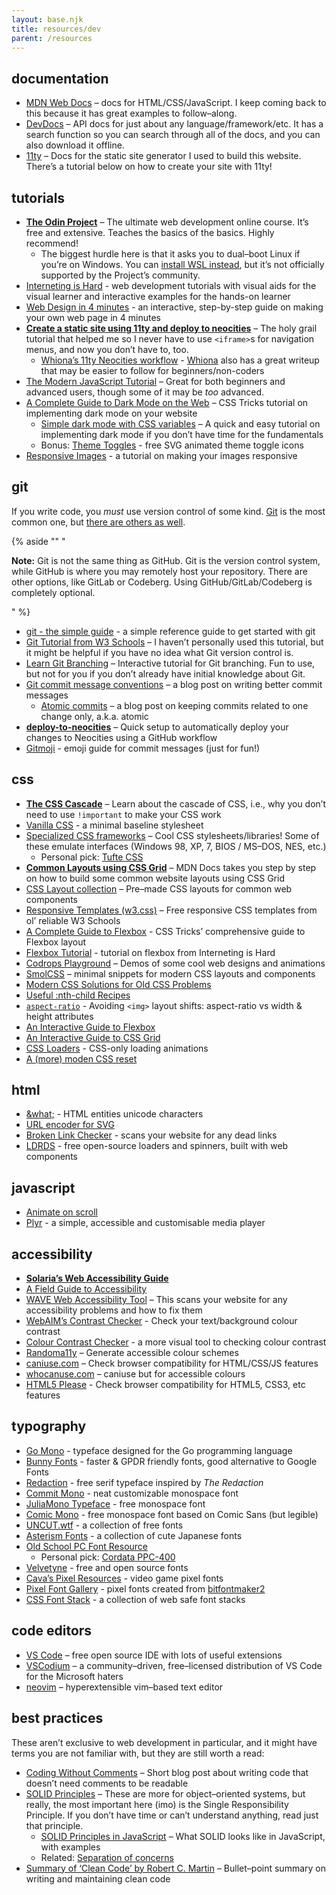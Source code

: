 ```yaml
---
layout: base.njk
title: resources/dev
parent: /resources
---
```


## documentation

- [MDN Web Docs](https://developer.mozilla.org/en-US/) – docs for HTML/CSS/JavaScript. I keep coming back to this because it has great examples to follow–along.
- [DevDocs](https://devdocs.io/) – API docs for just about any language/framework/etc. It has a search function so you can search through all of the docs, and you can also download it offline.
- [11ty](https://www.11ty.dev/docs/) – Docs for the static site generator I used to build this website. There’s a tutorial below on how to create your site with 11ty!

## tutorials

- **[The Odin Project](https://www.theodinproject.com/)** – The ultimate web development online course. It’s free and extensive. Teaches the basics of the basics. Highly recommend!
  - The biggest hurdle here is that it asks you to dual–boot Linux if you’re on Windows. You can [install WSL instead](https://ubuntu.com/tutorials/install-ubuntu-on-wsl2-on-windows-11-with-gui-support#1-overview), but it’s not officially supported by the Project’s community.
- [Interneting is Hard](https://internetingishard.netlify.app/) - web development tutorials with visual aids for the visual learner and interactive examples for the hands-on learner
- [Web Design in 4 minutes](https://jgthms.com/web-design-in-4-minutes/) - an interactive, step-by-step guide on making your own web page in 4 minutes
- **[Create a static site using 11ty and deploy to neocities](https://flamedfury.com/guides/11ty-homepage-neocities/)** – The holy grail tutorial that helped me so I never have to use `<iframe>`s for navigation menus, and now you don’t have to, too.
  - [Whiona’s 11ty Neocities workflow](https://whiona.weblog.lol/2023/10/my-neocities-workflow:-using-eleventy-and-the-cli-to-speed-up-development) - [Whiona](https://whiona.me) also has a great writeup that may be easier to follow for beginners/non-coders
- [The Modern JavaScript Tutorial](https://javascript.info/) – Great for both beginners and advanced users, though some of it may be _too_ advanced.
- [A Complete Guide to Dark Mode on the Web](https://css-tricks.com/a-complete-guide-to-dark-mode-on-the-web) – CSS Tricks tutorial on implementing dark mode on your website
  - [Simple dark mode with CSS variables](https://lukelowrey.com/css-variable-theme-switcher/) – A quick and easy tutorial on implementing dark mode if you don’t have time for the fundamentals
  - Bonus: [Theme Toggles](https://toggles.dev/) - free SVG animated theme toggle icons
- [Responsive Images](https://internetingishard.netlify.app/html-and-css/responsive-images/) - a tutorial on making your images responsive

## git

If you write code, you _must_ use version control of some kind. [Git](https://git-scm.com/) is the most common one, but [there are others as well](https://en.wikipedia.org/wiki/List_of_version-control_software).

{% aside "" "<p><strong>Note:</strong> Git is not the same thing as GitHub. Git is the version control system, while GitHub is where you may remotely host your repository. There are other options, like GitLab or Codeberg. Using GitHub/GitLab/Codeberg is completely optional.</p>" %}

- [git - the simple guide](https://rogerdudler.github.io/git-guide/) - a simple reference guide to get started with git
- [Git Tutorial from W3 Schools](https://www.w3schools.com/git/git_intro.asp?remote=github) – I haven’t personally used this tutorial, but it might be helpful if you have no idea what Git version control is.
- [Learn Git Branching](https://learngitbranching.js.org/) – Interactive tutorial for Git branching. Fun to use, but not for you if you don’t already have initial knowledge about Git.
- [Git commit message conventions](https://cbea.ms/git-commit/#seven-rules) – a blog post on writing better commit messages
  - [Atomic commits](https://www.freshconsulting.com/insights/blog/atomic-commits/) – a blog post on keeping commits related to one change only, a.k.a. atomic
- **[deploy-to-neocities](https://deploy-to-neocities.neocities.org/)** – Quick setup to automatically deploy your changes to Neocities using a GitHub workflow
- [Gitmoji](https://gitmoji.dev/) - emoji guide for commit messages (just for fun!)

## css

- **[The CSS Cascade](https://2019.wattenberger.com/blog/css-cascade)** – Learn about the cascade of CSS, i.e., why you don’t need to use `!important` to make your CSS work
- [Vanilla CSS](https://vanillacss.com/) - a minimal baseline stylesheet
- [Specialized CSS frameworks](https://github.com/troxler/awesome-css-frameworks#specialized) – Cool CSS stylesheets/libraries! Some of these emulate interfaces (Windows 98, XP, 7, BIOS / MS–DOS, NES, etc.)
  - Personal pick: [Tufte CSS](https://edwardtufte.github.io/tufte-css/)
- **[Common Layouts using CSS Grid](https://developer.mozilla.org/en-US/docs/Web/CSS/CSS_Grid_Layout/Realizing_common_layouts_using_CSS_Grid_Layout)** – MDN Docs takes you step by step on how to build some common website layouts using CSS Grid
- [CSS Layout collection](https://phuoc.ng/collection/css-layout/) – Pre–made CSS layouts for common web components
- [Responsive Templates (w3.css)](https://www.w3schools.com/w3css/w3css_templates.asp) – Free responsive CSS templates from ol’ reliable W3 Schools
- [A Complete Guide to Flexbox](https://css-tricks.com/snippets/css/a-guide-to-flexbox/) - CSS Tricks’ comprehensive guide to Flexbox layout
- [Flexbox Tutorial](https://internetingishard.netlify.app/html-and-css/flexbox/) - tutorial on flexbox from Interneting is Hard
- [Codrops Playground](https://tympanus.net/codrops/category/playground/) – Demos of some cool web designs and animations
- [SmolCSS](https://smolcss.dev/) – minimal snippets for modern CSS layouts and components
- [Modern CSS Solutions for Old CSS Problems](https://moderncss.dev/)
- [Useful :nth-child Recipes](https://css-tricks.com/useful-nth-child-recipies/)
- [`aspect-ratio`](https://jakearchibald.com/2022/img-aspect-ratio/) - Avoiding `<img>` layout shifts: aspect-ratio vs width & height attributes
- [An Interactive Guide to Flexbox](https://www.joshwcomeau.com/css/interactive-guide-to-flexbox/)
- [An Interactive Guide to CSS Grid](https://www.joshwcomeau.com/css/interactive-guide-to-grid/)
- [CSS Loaders](https://css-loaders.com/) - CSS-only loading animations
- [A (more) moden CSS reset](https://piccalil.li/blog/a-more-modern-css-reset/)

## html
- [&what;](https://www.amp-what.com/unicode/search/%2F%26%5Cw%2F) - HTML entities unicode characters
- [URL encoder for SVG](https://yoksel.github.io/url-encoder/)
- [Broken Link Checker](https://www.deadlinkchecker.com/website-dead-link-checker.asp) - scans your website for any dead links
- [LDRDS](https://uiball.com/ldrs/) - free open-source loaders and spinners, built with web components

## javascript
- [Animate on scroll](https://michalsnik.github.io/aos/)
- [Plyr](https://plyr.io/#audio) - a simple, accessible and customisable media player

## accessibility

- **[Solaria’s Web Accessibility Guide](https://solaria.neocities.org/accessibility)**
- [A Field Guide to Accessibility](https://theultimatemotherfuckingwebsite.com/)
- [WAVE Web Accessibility Tool](https://wave.webaim.org/) – This scans your website for any accessibility problems and how to fix them
- [WebAIM’s Contrast Checker](https://webaim.org/resources/contrastchecker/) - Check your text/background colour contrast
- [Colour Contrast Checker](https://colourcontrast.cc/) - a more visual tool to checking colour contrast
- [Randoma11y](https://randoma11y.com) – Generate accessible colour schemes
- [caniuse.com](https://caniuse.com/) – Check browser compatibility for HTML/CSS/JS features
- [whocanuse.com](https://www.whocanuse.com/) – caniuse but for accessible colours
- [HTML5 Please](https://html5please.com/) - Check browser compatibility for HTML5, CSS3, etc features

## typography
- [Go Mono](https://go.dev/blog/go-fonts) - typeface designed for the Go programming language
- [Bunny Fonts](https://fonts.bunny.net/) - faster & GPDR friendly fonts, good alternative to Google Fonts
- [Redaction](https://www.redaction.us/) - free serif typeface inspired by *The Redaction*
- [Commit Mono](https://commitmono.com/) - neat customizable monospace font
- [JuliaMono Typeface](https://juliamono.netlify.app/) - free monospace font
- [Comic Mono](https://dtinth.github.io/comic-mono-font/) - free monospace font based on Comic Sans (but legible)
- [UNCUT.wtf](https://uncut.wtf/) - a collection of free fonts
- [Asterism Fonts](https://www.asterism-m.com/font/) - a collection of cute Japanese fonts
- [Old School PC Font Resource](https://int10h.org/oldschool-pc-fonts/fontlist/)
  - Personal pick: [Cordata PPC-400](https://int10h.org/oldschool-pc-fonts/fontlist/font?cordata_ppc-400)
- [Velvetyne](https://velvetyne.fr/) - free and open source fonts
- [Cava’s Pixel Resources](https://caveras.net/) - video game pixel fonts
- [Pixel Font Gallery](https://www.pentacom.jp/pentacom/bitfontmaker2/gallery/) - pixel fonts created from [bitfontmaker2](https://www.pentacom.jp/pentacom/bitfontmaker2/)
- [CSS Font Stack](https://www.cssfontstack.com/) - a collection of web safe font stacks

## code editors

- [VS Code](https://code.visualstudio.com/) – free open source IDE with lots of useful extensions
- [VSCodium](https://vscodium.com/) – a community–driven, free–licensed distribution of VS Code for the Microsoft haters
- [neovim](https://neovim.io/) – hyperextensible vim–based text editor

## best practices

These aren’t exclusive to web development in particular, and it might have terms you are not familiar with, but they are still worth a read:

- [Coding Without Comments](https://blog.codinghorror.com/coding-without-comments/) – Short blog post about writing code that doesn’t need comments to be readable
- [SOLID Principles](https://en.wikipedia.org/wiki/SOLID) – These are more for object–oriented systems, but really, the most important here (imo) is the Single Responsibility Principle. If you don’t have time or can’t understand anything, read just that principle.
  - [SOLID Principles in JavaScript](http://aspiringcraftsman.com/2011/12/08/solid-javascript-single-responsibility-principle/) – What SOLID looks like in JavaScript, with examples
  - Related: [Separation of concerns](https://en.wikipedia.org/wiki/Separation_of_concerns)
- [Summary of ‘Clean Code’ by Robert C. Martin](https://gist.github.com/wojteklu/73c6914cc446146b8b533c0988cf8d29) – Bullet–point summary on writing and maintaining clean code
